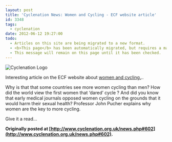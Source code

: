```yaml
---
layout: post
title: 'Cyclenation News: Women and Cycling - ECF website article'
id: 3348
tags:
  - cyclenation
date: 2012-06-12 19:27:00
todo:
  - Articles on this site are being migrated to a new format.
  - <b>This page</b> has been automatically migrated, but requires a manual check-&amp;-tune to ensure the format and links all work as expected.
  - This message will remain on this page until it has been checked.
---
```


![Cyclenation Logo](http://www.pompeybug.co.uk/wp-content/plugins/wp-cyclenation-news/cnlogo.jpg)<p>Interesting article on the ECF website about [women and cycling.](http://www.ecf.com/news/cyclingandwomen/ "women and cycling")..

Why is that that some countries see more women cycling than men?  How did the world view the first women that &lsquo;dared&rsquo; cycle ? And did you  know that early medical journals opposed women cycling on the  grounds&nbsp;that it would harm their sexual health?&nbsp;Professor John Pucher explains why women are the key to more cycling. 

Give it a read...

**Originally posted at [http://www.cyclenation.org.uk/news.php#602](http://www.cyclenation.org.uk/news.php#602).**